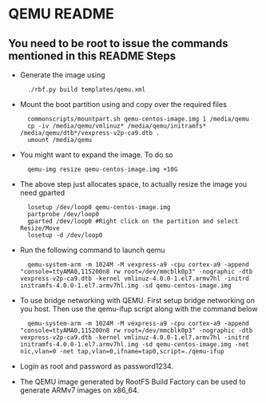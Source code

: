 QEMU README
===========
You need to be root to issue the commands mentioned in this README
Steps
------
- Generate the image using 

        ./rbf.py build templates/qemu.xml
        
- Mount the boot partition using and copy over the required files

        commonscripts/mountpart.sh qemu-centos-image.img 1 /media/qemu
        cp -iv /media/qemu/vmlinuz* /media/qemu/initramfs* /media/qemu/dtb*/vexpress-v2p-ca9.dtb .
        umount /media/qemu

- You might want to expand the image. To do so
    
        qemu-img resize qemu-centos-image.img +10G
        
- The above step just allocates space, to actually resize the image you need gparted

        losetup /dev/loop0 qemu-centos-image.img
        partprobe /dev/loop0
        gparted /dev/loop0 #Right click on the partition and select Resize/Move
        losetup -d /dev/loop0
        
- Run the following command to launch qemu

        qemu-system-arm -m 1024M -M vexpress-a9 -cpu cortex-a9 -append "console=ttyAMA0,115200n8 rw root=/dev/mmcblk0p3" -nographic -dtb vexpress-v2p-ca9.dtb -kernel vmlinuz-4.0.0-1.el7.armv7hl -initrd initramfs-4.0.0-1.el7.armv7hl.img -sd qemu-centos-image.img
  
  
- To use bridge networking with QEMU. First setup bridge networking on you host. Then use the qemu-ifup script along with the command below

        qemu-system-arm -m 1024M -M vexpress-a9 -cpu cortex-a9 -append "console=ttyAMA0,115200n8 rw root=/dev/mmcblk0p3" -nographic -dtb vexpress-v2p-ca9.dtb -kernel vmlinuz-4.0.0-1.el7.armv7hl -initrd initramfs-4.0.0-1.el7.armv7hl.img -sd qemu-centos-image.img -net nic,vlan=0 -net tap,vlan=0,ifname=tap0,script=./qemu-ifup
        
- Login as root and password as password1234. 

- The QEMU image generated by RootFS Build Factory can be used to generate ARMv7 images on x86_64.
